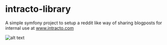 intracto-library
================

A simple symfony project to setup a reddit like way of sharing blogposts for internal use at www.intracto.com

![alt text](https://raw.githubusercontent.com/pix-art/ITRLibrary/master/src/ITRLibraryBundle/Resources/public/img/example.png "Intracto Library")

